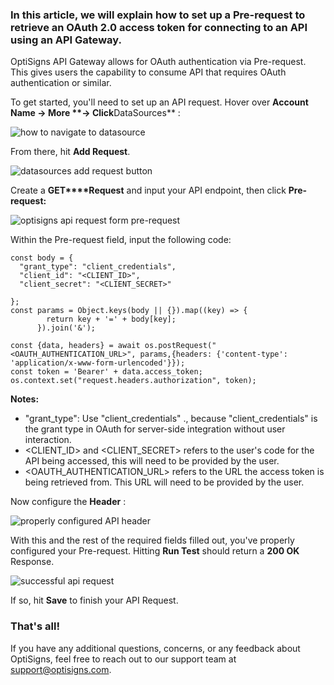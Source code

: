 ### In this article, we will explain how to set up a Pre-request to retrieve an OAuth 2.0 access token for connecting to an API using an API Gateway.

OptiSigns API Gateway allows for OAuth authentication via Pre-request. This gives users the capability to consume API that requires OAuth authentication or similar.

To get started, you'll need to set up an API request. Hover over **Account Name → More ****→** Click**DataSources** :

![how to navigate to datasource](https://support.optisigns.com/hc/article_attachments/39080869728915)

From there, hit **Add Request**.

![datasources add request button](https://support.optisigns.com/hc/article_attachments/39080900410515)

Create a **GET****Request** and input your API endpoint, then click **Pre-request:**

![optisigns api request form pre-request](https://support.optisigns.com/hc/article_attachments/39080869729555)

Within the Pre-request field, input the following code:
    
    
    const body = {  
      "grant_type": "client_credentials",  
      "client_id": "<CLIENT_ID>",  
      "client_secret": "<CLIENT_SECRET>"  
      
    };  
    const params = Object.keys(body || {}).map((key) => {  
            return key + '=' + body[key];  
          }).join('&');  
      
    const {data, headers} = await os.postRequest("<OAUTH_AUTHENTICATION_URL>", params,{headers: {'content-type': 'application/x-www-form-urlencoded'}});  
    const token = 'Bearer' + data.access_token;  
    os.context.set("request.headers.authorization", token);

**Notes:**

  * "grant_type": Use "client_credentials" ., because "client_credentials" is the grant type in OAuth for server-side integration without user interaction.
  * <CLIENT_ID> and <CLIENT_SECRET> refers to the user's code for the API being accessed, this will need to be provided by the user.
  * <OAUTH_AUTHENTICATION_URL> refers to the URL the access token is being retrieved from. This URL will need to be provided by the user.

Now configure the **Header** :

![properly configured API header](https://support.optisigns.com/hc/article_attachments/39080900411795)

With this and the rest of the required fields filled out, you've properly configured your Pre-request. Hitting **Run Test** should return a **200 OK** Response.

![successful api request](https://support.optisigns.com/hc/article_attachments/39080869736211)

If so, hit **Save** to finish your API Request.

### That's all!

If you have any additional questions, concerns, or any feedback about OptiSigns, feel free to reach out to our support team at [support@optisigns.com](mailto:support@optisigns.com).